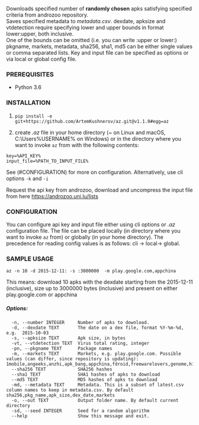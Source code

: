 Downloads specified number of **randomly chosen** apks satisfying specified criteria from androzoo repository.  
Saves specified metadata to *metadata.csv*. dexdate, apksize and vtdetection require specifying lower and upper bounds in format lower:upper, both inclusive.  
One of the bounds can be omitted (i.e. you can write :upper or lower:)  
pkgname, markets, metadata, sha256, sha1, md5 can be either single values or comma separated lists. 
Key and input file can be specified as options or via local or global config file.
  

### PREREQUISITES
- Python 3.6

### INSTALLATION

1. `pip install -e git+https://github.com/ArtemKushnerov/az.git@v1.1.0#egg=az`

2. create *.az* file in your home directory (~ on Linux 
and macOS, C:\Users\%USERNAME% on Windows) or in the directory where you want to invoke `az` from with the following contents:  
```
key=%API_KEY%  
input_file=%PATH_TO_INPUT_FILE%
```
See (#CONFIGURATION) for more on configuration. Alternatively, use cli options `-k` and `-i`

Request the api key from androzoo, download and uncompress the input file from here https://androzoo.uni.lu/lists

### CONFIGURATION
You can configure api key and input file either using cli options or *.az* configuration file. The file can be placed locally (in directory where you want to invoke `az` from) or globally (in your home directory).
The precedence for reading config values is as follows: cli -> local-> global.

### SAMPLE USAGE  

  `az -n 10 -d 2015-12-11: -s :3000000  -m play.google.com,appchina`

This means: download 10 apks with the dexdate starting from the
2015-12-11 (inclusive), size up to 3000000 bytes (inclusive) and present on either play.google.com or appchina

##### Options:  
```
  -n, --number INTEGER     Number of apks to download.  
  -d, --dexdate TEXT       The date on a dex file, format %Y-%m-%d, e.g.  2015-10-03
  -s, --apksize TEXT       Apk size, in bytes  
  -vt, --vtdetection TEXT  Virus total rating, integer  
  -pn, --pkgname TEXT      Package names  
  -m, --markets TEXT       Markets, e.g. play.google.com. Possible values (can differ, since repository is updating): 1mobile,angeeks,anzhi,apk_bang,appchina,fdroid,freewarelovers,genome,hiapk,markets,mi.com,play.google.com,proandroid,slideme,torrents'
  --sha256 TEXT            SHA256 hashes
  --sha1 TEXT              SHA1 hashes of apks to download
  --md5 TEXT               MD5 hashes of apks to download
  -md, --metadata TEXT     Metadata. This is a subset of latest.csv column names to keep in metadata.csv. By default sha256,pkg_name,apk_size,dex_date,markets  
  -o, --out TEXT           Output folder name. By default current directory  
  -sd, --seed INTEGER      Seed for a random algorithm  
  --help                   Show this message and exit.  
```
